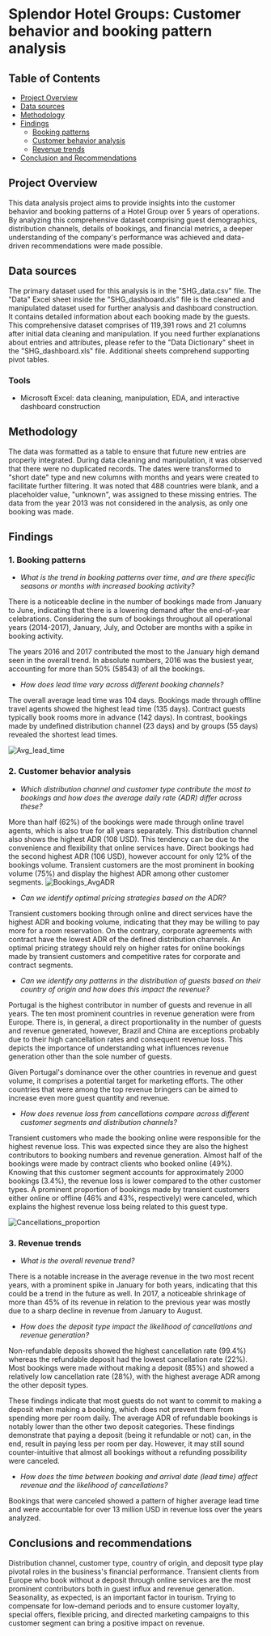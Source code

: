 # Splendor Hotel Groups: Customer behavior and booking pattern analysis 


## Table of Contents
- [Project Overview](##Project-overview)
- [Data sources](##Data-sources)
- [Methodology](##Methodology)
- [Findings](##Findings)
  - [Booking patterns](###1.Booking-patterns)
  - [Customer behavior analysis](###2.Customer-behavior-analysis)
  - [Revenue trends](###3.Revenue-trends)
- [Conclusion and Recommendations](##Conclusions-and-recommendations)

## Project Overview

This data analysis project aims to provide insights into the customer behavior and booking patterns of a Hotel Group over 5 years of operations. By analyzing this comprehensive dataset comprising guest demographics, distribution channels, details of bookings, and financial metrics, a deeper understanding of the company's performance was achieved and data-driven recommendations were made possible. 


## Data sources
The primary dataset used for this analysis is in the "SHG_data.csv" file. The "Data" Excel sheet inside the "SHG_dashboard.xls" file is the cleaned and manipulated dataset used for further analysis and dashboard construction. It contains detailed information about each booking made by the guests. This comprehensive dataset comprises of 119,391 rows and 21 columns after initial data cleaning and manipulation. If you need further explanations about entries and attributes, please refer to the "Data Dictionary" sheet in the "SHG_dashboard.xls" file. Additional sheets comprehend supporting pivot tables.

### Tools
- Microsoft Excel: data cleaning, manipulation, EDA, and interactive dashboard construction

## Methodology
The data was formatted as a table to ensure that future new entries are properly integrated. During data cleaning and manipulation, it was observed that there were no duplicated records. The dates were transformed to "short date" type and new columns with months and years were created to facilitate further filtering. It was noted that 488 countries were blank, and a placeholder value, "unknown", was assigned to these missing entries. The data from the year 2013 was not considered in the analysis, as only one booking was made.

## Findings

### 1. Booking patterns
- *What is the trend in booking patterns over time, and are there specific seasons or months with increased booking activity?*

There is a noticeable decline in the number of bookings made from January to June, indicating that there is a lowering demand after the end-of-year celebrations. Considering the sum of bookings throughout all operational years (2014-2017), January, July, and October are months with a spike in booking activity. 

The years 2016 and 2017 contributed the most to the January high demand seen in the overall trend. In absolute numbers, 2016 was the busiest year, accounting for more than 50% (58543) of all the bookings. 

- *How does lead time vary across different booking channels?*

The overall average lead time was 104 days. Bookings made through offline travel agents showed the highest lead time (135 days). Contract guests typically book rooms more in advance (142 days). In contrast, bookings made by undefined distribution channel (23 days) and by groups (55 days) revealed the shortest lead times. 

![Avg_lead_time](https://github.com/GraziCredidio/Splendor-Hotel-Groups/assets/104797916/ee77887a-ad65-44d2-a862-d8a19c6eab2b)


### 2. Customer behavior analysis
- *Which distribution channel and customer type contribute the most to bookings and how does the average daily rate (ADR) differ across these?*

More than half (62%) of the bookings were made through online travel agents, which is also true for all years separately. This distribution channel also shows the highest ADR (108 USD). This tendency can be due to the convenience and flexibility that online services have. Direct bookings had the second highest ADR (106 USD), however account for only 12% of the bookings volume. Transient customers are the most prominent in booking volume (75%) and display the highest ADR among other customer segments. 
![Bookings_AvgADR](https://github.com/GraziCredidio/Splendor-Hotel-Groups/assets/104797916/f8f8b494-6c82-493d-a53a-8a038928ef82)

- *Can we identify optimal pricing strategies based on the ADR?*

Transient customers booking through online and direct services have the highest ADR and booking volume, indicating that they may be willing to pay more for a room reservation. On the contrary, corporate agreements with contract have the lowest ADR of the defined distribution channels. An optimal pricing strategy should rely on higher rates for online bookings made by transient customers and competitive rates for corporate and contract segments.


- *Can we identify any patterns in the distribution of guests based on their country of origin and how does this impact the revenue?*

Portugal is the highest contributor in number of guests and revenue in all years. The ten most prominent countries in revenue generation were from Europe. There is, in general, a direct proportionality in the number of guests and revenue generated, however, Brazil and China are exceptions probably due to their high cancellation rates and consequent revenue loss. This depicts the importance of understanding what influences revenue generation other than the sole number of guests.  

Given Portugal's dominance over the other countries in revenue and guest volume, it comprises a potential target for marketing efforts. The other countries that were among the top revenue bringers can be aimed to increase even more guest quantity and revenue.

- *How does revenue loss from cancellations compare across different customer segments and distribution channels?*

Transient customers who made the booking online were responsible for the highest revenue loss. This was expected since they are also the highest contributors to booking numbers and revenue generation. Almost half of the bookings were made by contract clients who booked online (49%). Knowing that this customer segment accounts for approximately 2000 bookings (3.4%), the revenue loss is lower compared to the other customer types. A prominent proportion of bookings made by transient customers either online or offline (46% and 43%, respectively) were canceled, which explains the highest revenue loss being related to this guest type. 

![Cancellations_proportion](https://github.com/GraziCredidio/Splendor-Hotel-Groups/assets/104797916/3e405d55-f89a-4587-b85e-cad32c3b22dd)

### 3. Revenue trends
- *What is the overall revenue trend?*

There is a notable increase in the average revenue in the two most recent years, with a prominent spike in January for both years, indicating that this could be a trend in the future as well. In 2017, a noticeable shrinkage of more than 45% of its revenue in relation to the previous year was mostly due to a sharp decline in revenue from January to August. 

- *How does the deposit type impact the likelihood of cancellations and revenue generation?*

Non-refundable deposits showed the highest cancellation rate (99.4%) whereas the refundable deposit had the lowest cancellation rate (22%). Most bookings were made without making a deposit (85%) and showed a relatively low cancellation rate (28%), with the highest average ADR among the other deposit types. 

These findings indicate that most guests do not want to commit to making a deposit when making a booking, which does not prevent them from spending more per room daily. The average ADR of refundable bookings is notably lower than the other two deposit categories. These findings demonstrate that paying a deposit (being it refundable or not) can, in the end, result in paying less per room per day. However, it may still sound counter-intuitive that almost all bookings without a refunding possibility were canceled.  

- *How does the time between booking and arrival date (lead time) affect revenue and the likelihood of cancellations?*

Bookings that were canceled showed a pattern of higher average lead time and were accountable for over 13 million USD in revenue loss over the years analyzed. 

## Conclusions and recommendations

Distribution channel, customer type, country of origin, and deposit type play pivotal roles in the business's financial performance. Transient clients from Europe who book without a deposit through online services are the most prominent contributors both in guest influx and revenue generation. Seasonality, as expected, is an important factor in tourism. Trying to compensate for low-demand periods and to ensure customer loyalty, special offers, flexible pricing, and directed marketing campaigns to this customer segment can bring a positive impact on revenue.      
